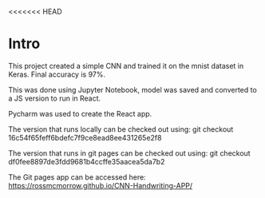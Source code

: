 <<<<<<< HEAD
# Intro

This project created a simple CNN and trained it on the mnist dataset in Keras. 
Final accuracy is 97%. 

This was done using Jupyter Notebook, model was saved and converted to a JS version to run in React. 


Pycharm was used to create the React app. 

The version that runs locally can be checked out using:
git checkout 16c54f65feff6bdefc7f9ce8ead8ee431265e2f8

The version that runs in git pages  can be checked out using:
git checkout df0fee8897de3fdd9681b4ccffe35aacea5da7b2

The Git pages app can be accessed here: https://rossmcmorrow.github.io/CNN-Handwriting-APP/